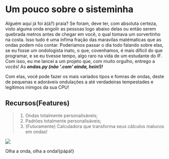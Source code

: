 # Um pouco sobre o sisteminha
<p>
    Alguém aqui já foi á(à?) praia? Se foram, deve ter, com absoluta certeza, visto alguma onda engolir as pessoas logo abaixo delas ou então serem quebrada metros antes de chegar em você, o qual tomava um sorvertinho na costa. Isso tudo é uma ínfima fração das maravilas matématicas que as ondas podem nós contar. Poderíamos passar o dia todo falando sobre elas, se eu fosse um ondologista inato, o que, covenhamos, é mais díficil do que programar, e se eu tivesse tempo, algo raro na vida de um estudante do IF. Com isso, eu me lancei a um projeto que, com muito orgulho, entrego a vocês! As <i><b>ondas.py (não '.com' ainda, hein!)!</b></i>
</p>
<p>
    Com elas, você pode fazer os mais variados tipos e fomras de ondas, deste de pequenas e adoráveis ondulações a até verdadeiras tempestades e legítimos inimgos da sua CPU!
</p>

## Recursos(Features)
>1. Ondas totalmente personalisáveis;<br> 
>2. Padrões totalmente personalisáveis;<br>
>3. {Futuramente} Calculadora que transforma seus cálculos malucos em ondas!

<img src = "https://s1.static.brasilescola.uol.com.br/be/conteudo/images/4778eabd6d3277d352f3e4f559bede06.jpg">
<p>Olha a onda, olha a onda!{pápá!}</p>